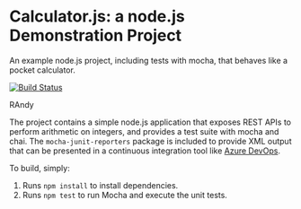 Calculator.js: a node.js Demonstration Project
==============================================
An example node.js project, including tests with mocha, that behaves like
a pocket calculator.

[![Build Status](https://rpagels.visualstudio.com/Calculator-Github/_apis/build/status/Calculator-Github-CI?branchName=master)](https://rpagels.visualstudio.com/Calculator-Github/_build/latest?definitionId=142&branchName=master)

RAndy

The project contains a simple node.js application that exposes REST APIs
to perform arithmetic on integers, and provides a test suite with mocha
and chai.  The `mocha-junit-reporters` package is included to provide XML
output that can be presented in a continuous integration tool like
[Azure DevOps](https://azure.com/devops).

To build, simply:

1. Runs `npm install` to install dependencies.
2. Runs `npm test` to run Mocha and execute the unit tests.


